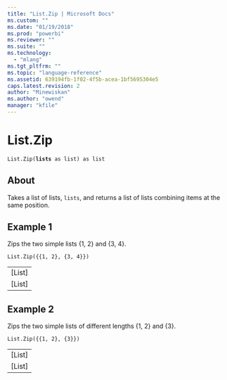 ```yaml
---
title: "List.Zip | Microsoft Docs"
ms.custom: ""
ms.date: "01/19/2018"
ms.prod: "powerbi"
ms.reviewer: ""
ms.suite: ""
ms.technology: 
  - "mlang"
ms.tgt_pltfrm: ""
ms.topic: "language-reference"
ms.assetid: 639194fb-1f02-4f5b-acea-1bf5695304e5
caps.latest.revision: 2
author: "Minewiskan"
ms.author: "owend"
manager: "kfile"
---
```

# List.Zip
<code>List.Zip(<b>lists</b> as list) as list</code>

## About
Takes a list of lists, <code>lists</code>, and returns a list of lists combining items at the same position.

## Example 1
Zips the two simple lists {1, 2} and {3, 4}.

<code>List.Zip({{1, 2}, {3, 4}})</code>

<table> <tr><td>[List]</td></tr> <tr><td>[List]</td></tr> </table>

## Example 2
Zips the two simple lists of different lengths {1, 2} and {3}.

<code>List.Zip({{1, 2}, {3}})</code>

<table> <tr><td>[List]</td></tr> <tr><td>[List]</td></tr> </table> 
